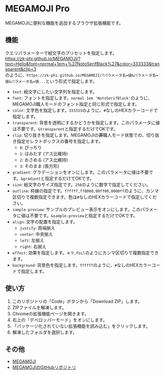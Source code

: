 # MEGAMOJI Pro  
MEGAMOJIに便利な機能を追加するブラウザ拡張機能です。  
  
## 機能  
クエリパラメーターで絵文字のプリセットを指定します。  
https://zk-phi.github.io/MEGAMOJI/?text=Hello&font=normal+1em+%27NotoSerifBlack%27&color=333333&transparent&clip=3  
のように、`https://zk-phi.github.io/MEGAMOJI/?パラメータ名=値&パラメータ名=値&パラメータ名=値...`という形式で指定します。
- `text`: 絵文字にしたい文字列を指定します。
- `font`: フォントを指定します。`normal 1em 'NotoSerifBlack'`のように、MEGAMOJI職人モードのフォント指定と同じ形式で指定します。
- `color`: 文字色を指定します。`333333`のように、`#`なしのHEXカラーコードで指定します。
- `transparent`: 背景を透明にするかどうかを指定します。このパラメータに値は不要です。`&transparent`と指定するだけでOKです。
- `clip`: 切り抜きを指定します。MEGAMOJIの**非**職人モード状態での、切り抜き指定セレクトボックスの番号を指定します。
  - `0`: ぴっちり
  - `1`: はみだす (アス比維持)
  - `2`: おさめる (アス比維持)
  - `3`: そのまま (長方形)
- `gradient`: グラデーションをオンにします。このパラメータに値は不要です。`&gradient`と指定するだけでOKです。
- `size`: 絵文字のサイズ指定です。`256`のように数字で指定してください。
- `outline`: 枠線の指定です。`ffffff,ff0000,00ff00,0000ff`のように、カンマ区切りで複数指定できます。色は`#`なしのHEXカラーコードで指定してください。
- `sample-preview`: サンプルのプレビュー表示をオンにします。このパラメータに値は不要です。`&sample-preview`と指定するだけでOKです。
- `align`: 文字の配置を指定します。
  - `justify`: 両端揃え
  - `center`: 中央揃え
  - `left`: 左揃え
  - `right`: 右揃え
- `effect`: 効果を指定します。`キラ,Foil`のようにカンマ区切りで複数指定できます。
- `background`: 背景色を指定します。`ffffff`のように、`#`なしのHEXカラーコードで指定します。
  

## 使い方
1. このリポジトリの「Code」ボタンから「Download ZIP」します。
2. ZIPファイルを解凍します。
3. Chromeの拡張機能ページを開きます。
4. 右上の「デベロッパーモード」をオンにします。
5. 「パッケージ化されていない拡張機能を読み込む」をクリックします。
6. 解凍したフォルダを選択します。

## その他
- [MEGAMOJI](https://zk-phi.github.io/MEGAMOJI/)
- [MEGAMOJIのGitHubリポジトリ](https://github.com/zk-phi/MEGAMOJI)